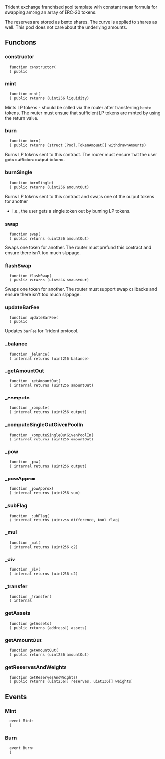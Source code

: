 Trident exchange franchised pool template with constant mean formula for swapping among an array of ERC-20 tokens.

The reserves are stored as bento shares.
The curve is applied to shares as well. This pool does not care about the underlying amounts.

## Functions

### constructor

```solidity
  function constructor(
  ) public
```

### mint

```solidity
  function mint(
  ) public returns (uint256 liquidity)
```

Mints LP tokens - should be called via the router after transferring `bento` tokens.
The router must ensure that sufficient LP tokens are minted by using the return value.

### burn

```solidity
  function burn(
  ) public returns (struct IPool.TokenAmount[] withdrawnAmounts)
```

Burns LP tokens sent to this contract. The router must ensure that the user gets sufficient output tokens.

### burnSingle

```solidity
  function burnSingle(
  ) public returns (uint256 amountOut)
```

Burns LP tokens sent to this contract and swaps one of the output tokens for another

- i.e., the user gets a single token out by burning LP tokens.

### swap

```solidity
  function swap(
  ) public returns (uint256 amountOut)
```

Swaps one token for another. The router must prefund this contract and ensure there isn't too much slippage.

### flashSwap

```solidity
  function flashSwap(
  ) public returns (uint256 amountOut)
```

Swaps one token for another. The router must support swap callbacks and ensure there isn't too much slippage.

### updateBarFee

```solidity
  function updateBarFee(
  ) public
```

Updates `barFee` for Trident protocol.

### \_balance

```solidity
  function _balance(
  ) internal returns (uint256 balance)
```

### \_getAmountOut

```solidity
  function _getAmountOut(
  ) internal returns (uint256 amountOut)
```

### \_compute

```solidity
  function _compute(
  ) internal returns (uint256 output)
```

### \_computeSingleOutGivenPoolIn

```solidity
  function _computeSingleOutGivenPoolIn(
  ) internal returns (uint256 amountOut)
```

### \_pow

```solidity
  function _pow(
  ) internal returns (uint256 output)
```

### \_powApprox

```solidity
  function _powApprox(
  ) internal returns (uint256 sum)
```

### \_subFlag

```solidity
  function _subFlag(
  ) internal returns (uint256 difference, bool flag)
```

### \_mul

```solidity
  function _mul(
  ) internal returns (uint256 c2)
```

### \_div

```solidity
  function _div(
  ) internal returns (uint256 c2)
```

### \_transfer

```solidity
  function _transfer(
  ) internal
```

### getAssets

```solidity
  function getAssets(
  ) public returns (address[] assets)
```

### getAmountOut

```solidity
  function getAmountOut(
  ) public returns (uint256 amountOut)
```

### getReservesAndWeights

```solidity
  function getReservesAndWeights(
  ) public returns (uint256[] reserves, uint136[] weights)
```

## Events

### Mint

```solidity
  event Mint(
  )
```

### Burn

```solidity
  event Burn(
  )
```
